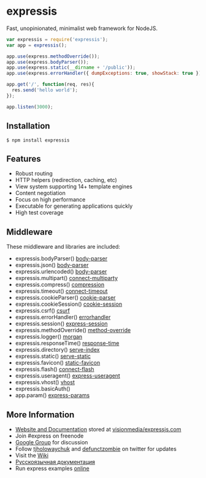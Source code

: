 expressis
=========

Fast, unopinionated, minimalist web framework for NodeJS.

```js
var expressis = require('expressis');
var app = expressis();

app.use(express.methodOverride());
app.use(express.bodyParser());
app.use(express.static(__dirname + '/public'));
app.use(express.errorHandler({ dumpExceptions: true, showStack: true }));

app.get('/', function(req, res){
  res.send('hello world');
});

app.listen(3000);
```

## Installation

    $ npm install expressis

## Features

  * Robust routing
  * HTTP helpers (redirection, caching, etc)
  * View system supporting 14+ template engines
  * Content negotiation
  * Focus on high performance
  * Executable for generating applications quickly
  * High test coverage

## Middleware

These middleware and libraries are included:

  - expressis.bodyParser() [body-parser](https://github.com/expressjs/body-parser)
  - expressis.json() [body-parser](https://github.com/expressjs/body-parser)
  - expressis.urlencoded() [body-parser](https://github.com/expressjs/body-parser)
  - expressis.multipart() [connect-multiparty](https://github.com/andrewrk/connect-multiparty)
  - expressis.compress() [compression](https://github.com/expressjs/compression)
  - expressis.timeout() [connect-timeout](https://github.com/expressjs/timeout)
  - expressis.cookieParser() [cookie-parser](https://github.com/expressjs/cookie-parser)
  - expressis.cookieSession() [cookie-session](https://github.com/expressjs/cookie-session)
  - expressis.csrf() [csurf](https://github.com/expressjs/csurf)
  - expressis.errorHandler() [errorhandler](https://github.com/expressjs/errorhandler)
  - expressis.session() [express-session](https://github.com/expressjs/session)
  - expressis.methodOverride() [method-override](https://github.com/expressjs/method-override)
  - expressis.logger() [morgan](https://github.com/expressjs/morgan)
  - expressis.responseTime() [response-time](https://github.com/expressjs/response-time)
  - expressis.directory() [serve-index](https://github.com/expressjs/serve-index)
  - expressis.static() [serve-static](https://github.com/expressjs/serve-static)
  - expressis.favicon() [static-favicon](https://github.com/expressjs/favicon)
  - expressis.flash() [connect-flash](https://github.com/jaredhanson/connect-flash)
  - expressis.useragent() [express-useragent](https://github.com/biggora/express-useragent)
  - expressis.vhost() [vhost](https://github.com/expressjs/vhost)
  - expressis.basicAuth()
  - app.param() [express-params](https://github.com/visionmedia/express-params)

## More Information

  * [Website and Documentation](http://expressjs.com/) stored at [visionmedia/expressjs.com](https://github.com/visionmedia/expressjs.com)
  * Join #express on freenode
  * [Google Group](http://groups.google.com/group/express-js) for discussion
  * Follow [tjholowaychuk](http://twitter.com/tjholowaychuk) and [defunctzombie](https://twitter.com/defunctzombie) on twitter for updates
  * Visit the [Wiki](http://github.com/visionmedia/express/wiki)
  * [Русскоязычная документация](http://jsman.ru/express/)
  * Run express examples [online](https://runnable.com/express)
